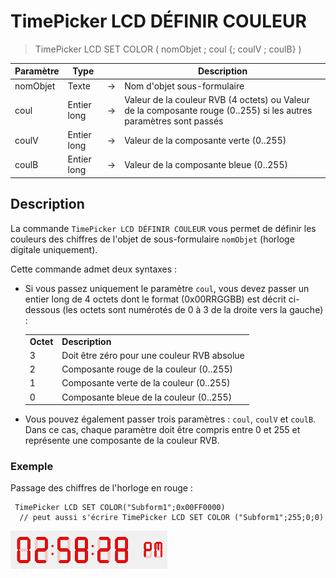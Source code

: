 # TimePicker LCD DÉFINIR COULEUR

> TimePicker LCD SET COLOR ( nomObjet ; coul {; coulV ; coulB} )

| Paramètre | Type |     | Description |
| --- | --- | --- | --- |
| nomObjet | Texte | → | Nom d'objet sous-formulaire |
| coul | Entier long | → | Valeur de la couleur RVB (4 octets) ou Valeur de la composante rouge (0..255) si les autres paramètres sont passés |
| coulV | Entier long | → | Valeur de la composante verte (0..255) |
| coulB | Entier long | → | Valeur de la composante bleue (0..255) |

## Description

La commande `TimePicker LCD DÉFINIR COULEUR` vous permet de définir les couleurs des chiffres de l'objet de sous-formulaire `nomObjet` (horloge digitale uniquement).

Cette commande admet deux syntaxes :

* Si vous passez uniquement le paramètre `coul`, vous devez passer un entier long de 4 octets dont le format (0x00RRGGBB) est décrit ci-dessous (les octets sont numérotés de 0 à 3 de la droite vers la gauche) :  

    |     |     |
    | --- | --- |
    | **Octet** | **Description** |
    | 3   | Doit être zéro pour une couleur RVB absolue |
    | 2   | Composante rouge de la couleur (0..255) |
    | 1   | Composante verte de la couleur (0..255) |
    | 0   | Composante bleue de la couleur (0..255) |

* Vous pouvez également passer trois paramètres : `coul`, `coulV` et `coulB`. Dans ce cas, chaque paramètre doit être compris entre 0 et 255 et représente une composante de la couleur RVB.

### Exemple  

Passage des chiffres de l'horloge en rouge :

```4d
 TimePicker LCD SET COLOR("Subform1";0x00FF0000)  
  // peut aussi s'écrire TimePicker LCD SET COLOR ("Subform1";255;0;0)
```

![](../images/pict1239854.fr.png)